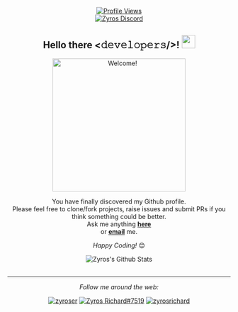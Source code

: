 <p align="center">
   <a href="https://github.com/zyross/">
   <img title="Profile Views" src="https://komarev.com/ghpvc/?username=zyross&style=flat-square&color=de1032">
   <a />
   <br>
   <a href="https://discordapp.com/users/684252812296847424/">
   <img title="Zyros Discord" src="">
   <a />
</p>
<div align="center">
<h2> Hello there <𝚍𝚎𝚟𝚎𝚕𝚘𝚙𝚎𝚛𝚜/>! <img src="https://github.com/zyross/zyross/blob/master/gifs/Hi.gif" width="30px"></h2>
</div>

<div align="center" width="50">

<img src="https://github.com/zyross/zyross/raw/master/gifs/wlc_to_zyros_github.gif" alt="Welcome!" width="300"/>

</div>

<div align="center">

You have finally discovered my Github profile. <br>
Please feel free to clone/fork projects, raise issues and submit PRs if you think something could be better. <br>
Ask me anything <a href="https://github.com/zyross/zyross/issues/new"><b>here</b></a><br>
or <a href="mailto:zyros.richard@outlook.com"><b>email</b></a> me.

<i>Happy Coding!</i> 😊

</div>

<div align="center">

<img align="center" src="https://github-readme-stats.vercel.app/api?username=zyross&include_all_commits=true&count_private=true&show_icons=true&line_height=20&title_color=7A7ADB&icon_color=2234AE&text_color=D3D3D3&bg_color=0,000000,130F40" alt="Zyros's Github Stats">

</br>
</br>

---

<i>Follow me around the web:</i><br>

<a href="https://www.instagram.com/zyroser" target="_blank"><img src="https://img.shields.io/badge/Instagram-%23E4405F.svg?&style=flat-square&logo=instagram&logoColor=white" alt="zyroser"></a>
<a href="https://discordapp.com/users/684252812296847424" target="_blank"><img src="hhttps://raw.githubusercontent.com/rahuldkjain/github-profile-readme-generator/master/src/images/icons/Social/discord.svg" alt="Zyros Richard#7519"></a>
<a href="https://twitter.com/zyrosrichard" target="_blank"><img src="https://img.shields.io/badge/Twitter-%231DA1F2.svg?&style=flat-square&logo=twitter&logoColor=white" alt="zyrosrichard"></a>

</div>
